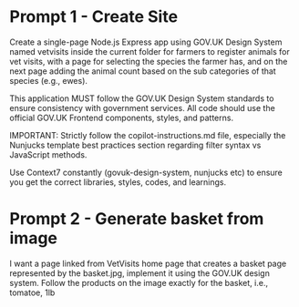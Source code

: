 # Prompt 1 - Create Site

Create a single-page Node.js Express app using GOV.UK Design System named vetvisits inside the current folder for farmers to register animals for vet visits, with a page for selecting the species the farmer has, and on the next page adding the animal count based on the sub categories of that species (e.g., ewes).

This application MUST follow the GOV.UK Design System standards to ensure consistency with government services. All code should use the official GOV.UK Frontend components, styles, and patterns.

IMPORTANT: Strictly follow the copilot-instructions.md file, especially the Nunjucks template best practices section regarding filter syntax vs JavaScript methods.

Use Context7 constantly (govuk-design-system, nunjucks etc) to ensure you get the correct libraries, styles, codes, and learnings.

# Prompt 2 - Generate basket from image

I want a page linked from VetVisits home page that creates a basket page represented by the basket.jpg, implement it using the GOV.UK design system. Follow the products on the image exactly for the basket, i.e., tomatoe, 1lb
